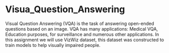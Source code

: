 # Visua_Question_Answering
 
Visual Question Answering (VQA) is the task of answering open-ended questions
based on an image. VQA has many applications: Medical VQA, Education purposes,
for surveillance and numerous other applications. In this assignment we will use
VizWiz dataset, this dataset was constructed to train models to help visually
impaired people.